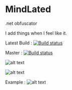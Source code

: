 # MindLated
.net obfuscator

I add things when I feel like it. 

Latest Build : [![Build status](https://ci.appveyor.com/api/projects/status/mtodmw199lb4gkjr?svg=true)](https://ci.appveyor.com/project/Sato-Isolated/mindlated)

Master : [![Build status](https://ci.appveyor.com/api/projects/status/mtodmw199lb4gkjr/branch/master?svg=true)](https://ci.appveyor.com/project/Sato-Isolated/mindlated/branch/master)



![alt text](https://i.imgur.com/IUfJIPd.png)

![alt text](https://i.imgur.com/2BFm1S3.png)

Example :
![alt text](https://i.imgur.com/UnCLDVZ.png)
